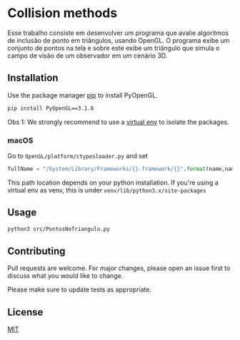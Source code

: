 # Collision methods
Esse trabalho consiste em desenvolver um programa que avalie algoritmos de inclusão de ponto em triângulos, usando OpenGL. O programa exibe um conjunto de pontos na tela e sobre este exibe um triângulo que simula o campo de visão de um observador em um cenário 3D.

## Installation

Use the package manager [pip](https://pip.pypa.io/en/stable/) to install PyOpenGL.

```bash
pip install PyOpenGL==3.1.6
```

Obs 1: We strongly recommend to use a [virtual env](https://docs.python.org/3/library/venv.html) to isolate the packages.

### macOS 

Go to `OpenGL/platform/ctypesloader.py` and set

```python
fullName = "/System/Library/Frameworks/{}.framework/{}".format(name,name)
```

This path location depends on your python installation. If you're using a virtual env as venv, this is under `venv/lib/python3.x/site-packages`

## Usage

```bash
python3 src/PontosNoTriangulo.py
```

## Contributing
Pull requests are welcome. For major changes, please open an issue first to discuss what you would like to change.

Please make sure to update tests as appropriate.

## License
[MIT](https://choosealicense.com/licenses/mit/)